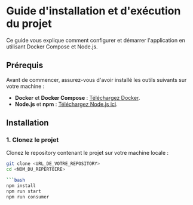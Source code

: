 # Guide d'installation et d'exécution du projet

Ce guide vous explique comment configurer et démarrer l'application en utilisant Docker Compose et Node.js.

## Prérequis

Avant de commencer, assurez-vous d'avoir installé les outils suivants sur votre machine :

- **Docker** et **Docker Compose** : [Téléchargez Docker](https://docs.docker.com/get-docker/).
- **Node.js** et **npm** : [Téléchargez Node.js ici](https://nodejs.org/).

## Installation

### 1. Clonez le projet

Clonez le repository contenant le projet sur votre machine locale :

```bash
git clone <URL_DE_VOTRE_REPOSITORY>
cd <NOM_DU_REPERTOIRE>

```bash
npm install
npm run start
npm run consumer
